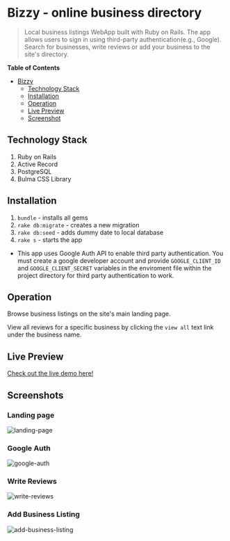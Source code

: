 # Bizzy - online business directory
>Local business listings WebApp built with Ruby on Rails. The app allows users to sign in using third-party authentication(e.g., Google). Search for businesses, write reviews or add your business to the site's directory.

**Table of Contents**  

- [Bizzy](#bizzy)
  - [Technology Stack](#technology-stack)
  - [Installation](#installation)
  - [Operation](#operation)
  - [Live Preview](#live-preview)
  - [Screenshot](#screenshots)

## Technology Stack
1. Ruby on Rails
2. Active Record
3. PostgreSQL
4. Bulma CSS Library


## Installation
1. `bundle` - installs all gems
2. `rake db:migrate` - creates a new migration
3. `rake db:seed`  - adds dummy date to local database
4. `rake s`  - starts the app
- This app uses Google Auth API to enable third party authentication. You must create a google developer account and provide `GOOGLE_CLIENT_ID` and `GOOGLE_CLIENT_SECRET` variables in the enviroment file within the project directory for third party authentication to work.

## Operation
Browse business listings on the site's main landing page. 

View all reviews for a specific business by clicking the `view all` text link under the business name. 

## Live Preview
[Check out the live demo here!](https://www.chrislemus.io/project-demo/3)


## Screenshots

### Landing page
![landing-page](https://github.com/chrislemus/bizzy/blob/master/project-screenshots/landing-page.gif)

### Google Auth
![google-auth](https://github.com/chrislemus/bizzy/blob/master/project-screenshots/google-auth.gif)

### Write Reviews
![write-reviews](https://github.com/chrislemus/bizzy/blob/master/project-screenshots/write-reviews.gif)

### Add Business Listing
![add-business-listing](https://github.com/chrislemus/bizzy/blob/master/project-screenshots/add-business-listing.gif)
